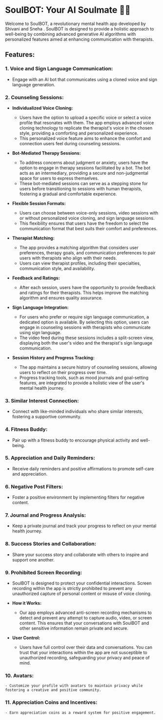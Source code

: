 
# SoulBOT: Your AI Soulmate 🤖🧠

Welcome to SoulBOT, a revolutionary mental health app developed by  Shivani and Sneha . SoulBOT is designed to provide a holistic approach to well-being by combining advanced generative AI algorithms with personalized features aimed at enhancing communication with therapists.

## Features:

### 1. **Voice and Sign Language Communication:**
   - Engage with an AI bot that communicates using a cloned voice and sign language generation.

### 2. **Counseling Sessions:**
   - **Individualized Voice Cloning:**
     - Users have the option to upload a specific voice or select a voice profile that resonates with them. The app employs advanced voice cloning technology to replicate the therapist's voice in the chosen style, providing a comforting and personalized experience.
     - This personalized voice feature aims to enhance the comfort and connection users feel during counseling sessions.

   - **Bot-Mediated Therapy Sessions:**
     - To address concerns about judgment or anxiety, users have the option to engage in therapy sessions facilitated by a bot. The bot acts as an intermediary, providing a secure and non-judgmental space for users to express themselves.
     - These bot-mediated sessions can serve as a stepping stone for users before transitioning to sessions with human therapists, fostering a gradual and comfortable experience.

   - **Flexible Session Formats:**
     - Users can choose between voice-only sessions, video sessions with or without personalized voice cloning, and sign language sessions.
     - This flexibility ensures that users have the freedom to select the communication format that best suits their comfort and preferences.

   - **Therapist Matching:**
     - The app provides a matching algorithm that considers user preferences, therapy goals, and communication preferences to pair users with therapists who align with their needs.
     - Users can view therapist profiles, including their specialties, communication style, and availability.
    
   - **Feedback and Ratings:**
     - After each session, users have the opportunity to provide feedback and ratings for their therapists. This helps improve the matching algorithm and ensures quality assurance.

   - **Sign Language Integration:**
     - For users who prefer or require sign language communication, a dedicated option is available. By selecting this option, users can engage in counseling sessions with therapists who communicate using sign language.
     - The video feed during these sessions includes a split-screen view, displaying both the user's video and the therapist's sign language communication.

   - **Session History and Progress Tracking:**
     - The app maintains a secure history of counseling sessions, allowing users to reflect on their progress over time.
     - Progress tracking tools, such as mood journals and goal-setting features, are integrated to provide a holistic view of the user's mental health journey.

### 3. **Similar Interest Connection:**
   - Connect with like-minded individuals who share similar interests, fostering a supportive community.

### 4. **Fitness Buddy:**
   - Pair up with a fitness buddy to encourage physical activity and well-being.

### 5. **Appreciation and Daily Reminders:**
   - Receive daily reminders and positive affirmations to promote self-care and appreciation.

### 6. **Negative Post Filters:**
   - Foster a positive environment by implementing filters for negative content.

### 7. **Journal and Progress Analysis:**
   - Keep a private journal and track your progress to reflect on your mental health journey.

### 8. **Success Stories and Collaboration:**
   - Share your success story and collaborate with others to inspire and support one another.

### 9. **Prohibited Screen Recording:**
   - SoulBOT is designed to protect your confidential interactions. Screen recording within the app is strictly prohibited to prevent any unauthorized capture of personal content or misuse of voice cloning.

   - **How it Works:**
     - Our app employs advanced anti-screen recording mechanisms to detect and prevent any attempt to capture audio, video, or screen content. This ensures that your conversations with SoulBOT and other sensitive 
       information remain private and secure.

   - **User Control:**
     - Users have full control over their data and conversations. You can trust that your interactions within the app are not susceptible to unauthorized recording, safeguarding your privacy and peace of mind.


### 10. **Avatars:**
    - Customize your profile with avatars to maintain privacy while fostering a creative and positive community.

### 11. **Appreciation Coins and Incentives:**
    - Earn appreciation coins as a reward system for positive engagement.

